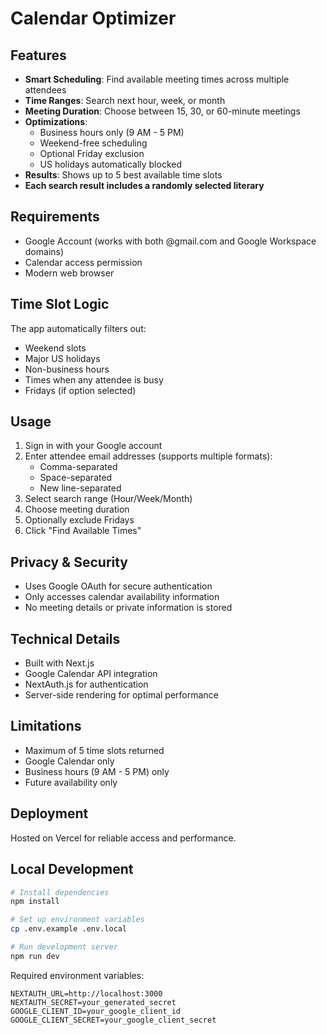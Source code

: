 # Calendar Optimizer

## Features

- **Smart Scheduling**: Find available meeting times across multiple attendees
- **Time Ranges**: Search next hour, week, or month
- **Meeting Duration**: Choose between 15, 30, or 60-minute meetings
- **Optimizations**: 
  - Business hours only (9 AM - 5 PM)
  - Weekend-free scheduling
  - Optional Friday exclusion
  - US holidays automatically blocked
- **Results**: Shows up to 5 best available time slots
- **Each search result includes a randomly selected literary**

## Requirements

- Google Account (works with both @gmail.com and Google Workspace domains)
- Calendar access permission
- Modern web browser

## Time Slot Logic

The app automatically filters out:
- Weekend slots
- Major US holidays
- Non-business hours
- Times when any attendee is busy
- Fridays (if option selected)

## Usage

1. Sign in with your Google account
2. Enter attendee email addresses (supports multiple formats):
   - Comma-separated
   - Space-separated
   - New line-separated
3. Select search range (Hour/Week/Month)
4. Choose meeting duration
5. Optionally exclude Fridays
6. Click "Find Available Times"

## Privacy & Security

- Uses Google OAuth for secure authentication
- Only accesses calendar availability information
- No meeting details or private information is stored

## Technical Details

- Built with Next.js
- Google Calendar API integration
- NextAuth.js for authentication
- Server-side rendering for optimal performance

## Limitations

- Maximum of 5 time slots returned
- Google Calendar only
- Business hours (9 AM - 5 PM) only
- Future availability only

## Deployment

Hosted on Vercel for reliable access and performance.

## Local Development

```bash
# Install dependencies
npm install

# Set up environment variables
cp .env.example .env.local

# Run development server
npm run dev
```

Required environment variables:
```
NEXTAUTH_URL=http://localhost:3000
NEXTAUTH_SECRET=your_generated_secret
GOOGLE_CLIENT_ID=your_google_client_id
GOOGLE_CLIENT_SECRET=your_google_client_secret
```
